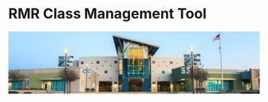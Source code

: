 <html>
    <body>
        <h1 class="text-center m-5 text-success"> RMR Class Management Tool</h1>
        <div class="text-center mx-5 mb-5">
            <img src="assets/images/dnhs.jpg" class="img-fluid">
        </div>
    </body>
</html>
